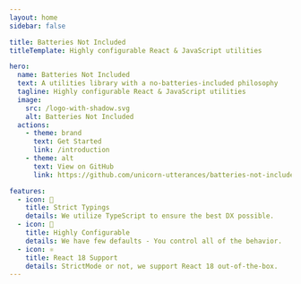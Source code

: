 ```yaml
---
layout: home
sidebar: false

title: Batteries Not Included
titleTemplate: Highly configurable React & JavaScript utilities

hero:
  name: Batteries Not Included
  text: A utilities library with a no-batteries-included philosophy
  tagline: Highly configurable React & JavaScript utilities
  image:
    src: /logo-with-shadow.svg
    alt: Batteries Not Included
  actions:
    - theme: brand
      text: Get Started
      link: /introduction
    - theme: alt
      text: View on GitHub
      link: https://github.com/unicorn-utterances/batteries-not-included

features:
  - icon: 📘
    title: Strict Typings
    details: We utilize TypeScript to ensure the best DX possible.
  - icon: 💫
    title: Highly Configurable
    details: We have few defaults - You control all of the behavior.
  - icon: ⚛️️
    title: React 18 Support
    details: StrictMode or not, we support React 18 out-of-the-box.
---
```

